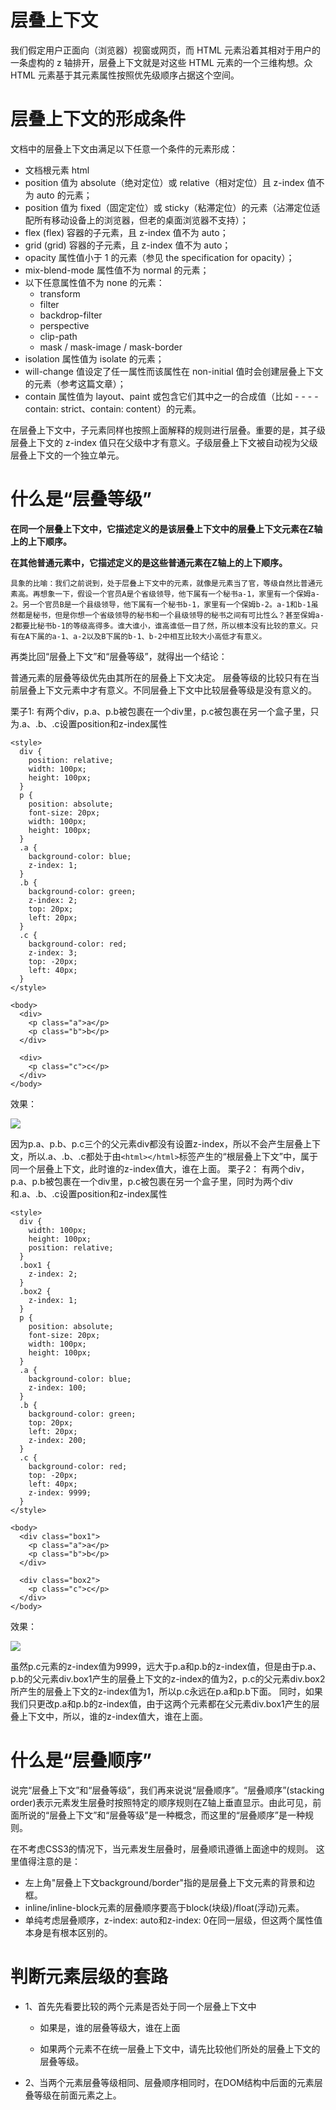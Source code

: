 # 层叠上下文
我们假定用户正面向（浏览器）视窗或网页，而 HTML 元素沿着其相对于用户的一条虚构的 z 轴排开，层叠上下文就是对这些 HTML 元素的一个三维构想。众 HTML 元素基于其元素属性按照优先级顺序占据这个空间。

# 层叠上下文的形成条件

文档中的层叠上下文由满足以下任意一个条件的元素形成：

 - 文档根元素 html
 - position 值为 absolute（绝对定位）或 relative（相对定位）且 z-index 值不为 auto 的元素；
 - position 值为 fixed（固定定位）或 sticky（粘滞定位）的元素（沾滞定位适配所有移动设备上的浏览器，但老的桌面浏览器不支持）；
 - flex (flex) 容器的子元素，且 z-index 值不为 auto；
 - grid (grid) 容器的子元素，且 z-index 值不为 auto；
 - opacity 属性值小于 1 的元素（参见 the specification for opacity）；
 - mix-blend-mode 属性值不为 normal 的元素；
 - 以下任意属性值不为 none 的元素：
   - transform
   - filter
   - backdrop-filter
   - perspective
   - clip-path
   - mask / mask-image / mask-border
 - isolation 属性值为 isolate 的元素；
 - will-change 值设定了任一属性而该属性在 non-initial 值时会创建层叠上下文的元素（参考这篇文章）；
 - contain 属性值为 layout、paint 或包含它们其中之一的合成值（比如 - - - - contain: strict、contain: content）的元素。
  

在层叠上下文中，子元素同样也按照上面解释的规则进行层叠。重要的是，其子级层叠上下文的 z-index 值只在父级中才有意义。子级层叠上下文被自动视为父级层叠上下文的一个独立单元。

# 什么是“层叠等级”


**在同一个层叠上下文中，它描述定义的是该层叠上下文中的层叠上下文元素在Z轴上的上下顺序。**

**在其他普通元素中，它描述定义的是这些普通元素在Z轴上的上下顺序。**

```
具象的比喻：我们之前说到，处于层叠上下文中的元素，就像是元素当了官，等级自然比普通元素高。再想象一下，假设一个官员A是个省级领导，他下属有一个秘书a-1，家里有一个保姆a-2。另一个官员B是一个县级领导，他下属有一个秘书b-1，家里有一个保姆b-2。a-1和b-1虽然都是秘书，但是你想一个省级领导的秘书和一个县级领导的秘书之间有可比性么？甚至保姆a-2都要比秘书b-1的等级高得多。谁大谁小，谁高谁低一目了然，所以根本没有比较的意义。只有在A下属的a-1、a-2以及B下属的b-1、b-2中相互比较大小高低才有意义。
```

再类比回“层叠上下文”和“层叠等级”，就得出一个结论：

普通元素的层叠等级优先由其所在的层叠上下文决定。
层叠等级的比较只有在当前层叠上下文元素中才有意义。不同层叠上下文中比较层叠等级是没有意义的。

栗子1:
有两个div，p.a、p.b被包裹在一个div里，p.c被包裹在另一个盒子里，只为.a、.b、.c设置position和z-index属性
```
<style>
  div {  
    position: relative;  
    width: 100px;  
    height: 100px;  
  }  
  p {  
    position: absolute;  
    font-size: 20px;  
    width: 100px;  
    height: 100px;  
  }  
  .a {  
    background-color: blue;  
    z-index: 1;  
  }  
  .b {  
    background-color: green;  
    z-index: 2;  
    top: 20px;  
    left: 20px;  
  }  
  .c {  
    background-color: red;  
    z-index: 3;  
    top: -20px;  
    left: 40px;  
  }
</style>

<body>  
  <div>  
    <p class="a">a</p>  
    <p class="b">b</p>  
  </div> 

  <div>  
    <p class="c">c</p>  
  </div>  
</body> 
```
效果：

![](https://p1-jj.byteimg.com/tos-cn-i-t2oaga2asx/gold-user-assets/2018/8/30/165890e9dcadf485~tplv-t2oaga2asx-zoom-in-crop-mark:3024:0:0:0.awebp)

因为p.a、p.b、p.c三个的父元素div都没有设置z-index，所以不会产生层叠上下文，所以.a、.b、.c都处于由```<html></html>```标签产生的“根层叠上下文”中，属于同一个层叠上下文，此时谁的z-index值大，谁在上面。
栗子2：
有两个div，p.a、p.b被包裹在一个div里，p.c被包裹在另一个盒子里，同时为两个div和.a、.b、.c设置position和z-index属性
```
<style>
  div {
    width: 100px;
    height: 100px;
    position: relative;
  }
  .box1 {
    z-index: 2;
  }
  .box2 {
    z-index: 1;
  }
  p {
    position: absolute;
    font-size: 20px;
    width: 100px;
    height: 100px;
  }
  .a {
    background-color: blue;
    z-index: 100;
  }
  .b {
    background-color: green;
    top: 20px;
    left: 20px;
    z-index: 200;
  }
  .c {
    background-color: red;
    top: -20px;
    left: 40px;
    z-index: 9999;
  }
</style>

<body>
  <div class="box1">
    <p class="a">a</p>
    <p class="b">b</p>
  </div>

  <div class="box2">
    <p class="c">c</p>
  </div>
</body>
```
效果：

![](https://p1-jj.byteimg.com/tos-cn-i-t2oaga2asx/gold-user-assets/2018/8/30/165890ecb78125b2~tplv-t2oaga2asx-zoom-in-crop-mark:3024:0:0:0.awebp)

虽然p.c元素的z-index值为9999，远大于p.a和p.b的z-index值，但是由于p.a、p.b的父元素div.box1产生的层叠上下文的z-index的值为2，p.c的父元素div.box2所产生的层叠上下文的z-index值为1，所以p.c永远在p.a和p.b下面。
同时，如果我们只更改p.a和p.b的z-index值，由于这两个元素都在父元素div.box1产生的层叠上下文中，所以，谁的z-index值大，谁在上面。

# 什么是“层叠顺序”
说完“层叠上下文”和“层叠等级”，我们再来说说“层叠顺序”。“层叠顺序”(stacking order)表示元素发生层叠时按照特定的顺序规则在Z轴上垂直显示。由此可见，前面所说的“层叠上下文”和“层叠等级”是一种概念，而这里的“层叠顺序”是一种规则。

在不考虑CSS3的情况下，当元素发生层叠时，层叠顺讯遵循上面途中的规则。
这里值得注意的是：

  - 左上角"层叠上下文background/border"指的是层叠上下文元素的背景和边框。
  - inline/inline-block元素的层叠顺序要高于block(块级)/float(浮动)元素。
  - 单纯考虑层叠顺序，z-index: auto和z-index: 0在同一层级，但这两个属性值本身是有根本区别的。

# 判断元素层级的套路

  - 1、首先先看要比较的两个元素是否处于同一个层叠上下文中
      
    - 如果是，谁的层叠等级大，谁在上面
  
    - 如果两个元素不在统一层叠上下文中，请先比较他们所处的层叠上下文的层叠等级。

  - 2、当两个元素层叠等级相同、层叠顺序相同时，在DOM结构中后面的元素层叠等级在前面元素之上。